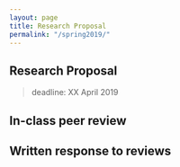```yaml
---
layout: page
title: Research Proposal
permalink: "/spring2019/"
---
```


## Research Proposal

> deadline: XX April 2019

## In-class peer review

## Written response to reviews
